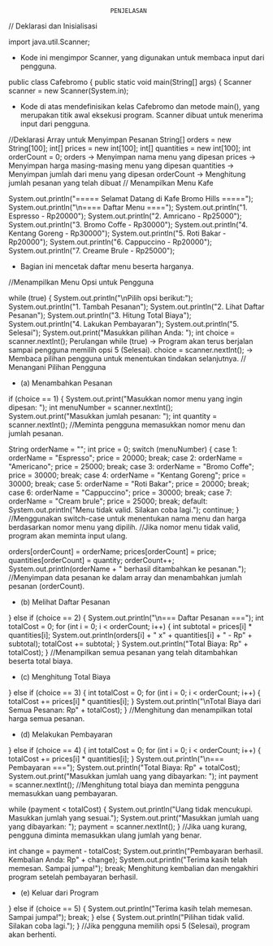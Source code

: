                                 PENJELASAN
// Deklarasi dan Inisialisasi

import java.util.Scanner;
- Kode ini mengimpor Scanner, yang digunakan untuk membaca input dari pengguna.


public class Cafebromo {
    public static void main(String[] args) {
        Scanner scanner = new Scanner(System.in);
- Kode di atas mendefinisikan kelas Cafebromo dan metode main(), yang merupakan titik awal eksekusi program. Scanner dibuat untuk menerima input dari pengguna.

//Deklarasi Array untuk Menyimpan Pesanan
String[] orders = new String[100];
int[] prices = new int[100];
int[] quantities = new int[100]; 
int orderCount = 0;
orders → Menyimpan nama menu yang dipesan
prices → Menyimpan harga masing-masing menu yang dipesan
quantities → Menyimpan jumlah dari menu yang dipesan
orderCount → Menghitung jumlah pesanan yang telah dibuat
// Menampilkan Menu Kafe

System.out.println("===== Selamat Datang di Kafe Bromo Hills =====");
System.out.println("\n==== Daftar Menu ====");
System.out.println("1. Espresso    - Rp20000");
System.out.println("2. Amricano    - Rp25000");
System.out.println("3. Bromo Coffe - Rp30000");
System.out.println("4. Kentang Goreng - Rp30000");
System.out.println("5. Roti Bakar     - Rp20000");
System.out.println("6. Cappuccino     - Rp20000");
System.out.println("7. Creame Brule   - Rp25000");
- Bagian ini mencetak daftar menu beserta harganya.

//Menampilkan Menu Opsi untuk Pengguna

while (true) {
    System.out.println("\nPilih opsi berikut:");
    System.out.println("1. Tambah Pesanan");
    System.out.println("2. Lihat Daftar Pesanan");
    System.out.println("3. Hitung Total Biaya");
    System.out.println("4. Lakukan Pembayaran");
    System.out.println("5. Selesai");
    System.out.print("Masukkan pilihan Anda: ");
    int choice = scanner.nextInt();
Perulangan while (true) → Program akan terus berjalan sampai pengguna memilih opsi 5 (Selesai).
choice = scanner.nextInt(); → Membaca pilihan pengguna untuk menentukan tindakan selanjutnya.
// Menangani Pilihan Pengguna
- (a) Menambahkan Pesanan

if (choice == 1) {
    System.out.print("Masukkan nomor menu yang ingin dipesan: ");
    int menuNumber = scanner.nextInt();
    System.out.print("Masukkan jumlah pesanan: ");
    int quantity = scanner.nextInt();
//Meminta pengguna memasukkan nomor menu dan jumlah pesanan.

String orderName = "";
int price = 0;
switch (menuNumber) {
    case 1:
        orderName = "Espresso";
        price = 20000;
        break;
    case 2:
        orderName = "Americano";
        price = 25000;
        break;
    case 3:
        orderName = "Bromo Coffe";
        price = 30000;
        break;
    case 4:
        orderName = "Kentang Goreng";
        price = 30000;
        break;
    case 5:
        orderName = "Roti Bakar";
        price = 20000;
        break;
    case 6:
        orderName = "Cappuccino";
        price = 30000;
        break;
    case 7:
        orderName = "Cream brule";
        price = 25000;
        break;
    default:
        System.out.println("Menu tidak valid. Silakan coba lagi.");
        continue;
}
//Menggunakan switch-case untuk menentukan nama menu dan harga berdasarkan nomor menu yang dipilih.
//Jika nomor menu tidak valid, program akan meminta input ulang.

orders[orderCount] = orderName;
prices[orderCount] = price;
quantities[orderCount] = quantity;
orderCount++;
System.out.println(orderName + " berhasil ditambahkan ke pesanan.");
//Menyimpan data pesanan ke dalam array dan menambahkan jumlah pesanan (orderCount).
- (b) Melihat Daftar Pesanan

} else if (choice == 2) {
    System.out.println("\n=== Daftar Pesanan ===");
    int totalCost = 0;
    for (int i = 0; i < orderCount; i++) {
        int subtotal = prices[i] * quantities[i];
        System.out.println(orders[i] + " x" + quantities[i] + " - Rp" + subtotal);
        totalCost += subtotal;
    }
    System.out.println("Total Biaya: Rp" + totalCost);
}
//Menampilkan semua pesanan yang telah ditambahkan beserta total biaya.
- (c) Menghitung Total Biaya

} else if (choice == 3) {
    int totalCost = 0;
    for (int i = 0; i < orderCount; i++) {
        totalCost += prices[i] * quantities[i];
    }
    System.out.println("\nTotal Biaya dari Semua Pesanan: Rp" + totalCost);
}
//Menghitung dan menampilkan total harga semua pesanan.
- (d) Melakukan Pembayaran

} else if (choice == 4) {
    int totalCost = 0;
    for (int i = 0; i < orderCount; i++) {
        totalCost += prices[i] * quantities[i];
    }
    System.out.println("\n=== Pembayaran ===");
    System.out.println("Total Biaya: Rp" + totalCost);
    System.out.print("Masukkan jumlah uang yang dibayarkan: ");
    int payment = scanner.nextInt();
//Menghitung total biaya dan meminta pengguna memasukkan uang pembayaran.

while (payment < totalCost) {
    System.out.println("Uang tidak mencukupi. Masukkan jumlah yang sesuai.");
    System.out.print("Masukkan jumlah uang yang dibayarkan: ");
    payment = scanner.nextInt();
}
//Jika uang kurang, pengguna diminta memasukkan ulang jumlah yang benar.


int change = payment - totalCost;
System.out.println("Pembayaran berhasil. Kembalian Anda: Rp" + change);
System.out.println("Terima kasih telah memesan. Sampai jumpa!");
break;
Menghitung kembalian dan mengakhiri program setelah pembayaran berhasil.
- (e) Keluar dari Program

} else if (choice == 5) {
    System.out.println("Terima kasih telah memesan. Sampai jumpa!");
    break;
} else {
    System.out.println("Pilihan tidak valid. Silakan coba lagi.");
}
//Jika pengguna memilih opsi 5 (Selesai), program akan berhenti.